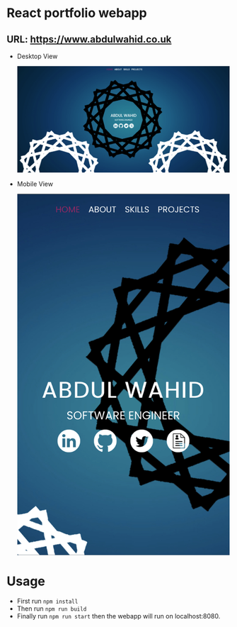 # React portfolio webapp  

## URL: <https://www.abdulwahid.co.uk>

* Desktop View

   ![Screenshot](./public/images/desktop.png)

* Mobile View

   ![Screenshot](./public/images/mobile.jpeg)

# Usage

* First run `npm install`
* Then run `npm run build`
* Finally run  `npm run start` then the webapp will run on localhost:8080.
